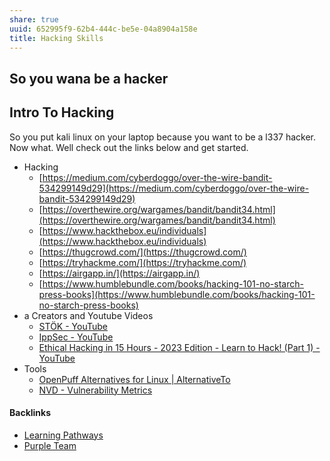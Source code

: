 ```yaml
---
share: true
uuid: 652995f9-62b4-444c-be5e-04a8904a158e
title: Hacking Skills
---
```

## So you wana be a hacker

## Intro To Hacking

So you put kali linux on your laptop because you want to be a l337 hacker. Now what. Well check out the links below and get started.

* Hacking
	* [https://medium.com/cyberdoggo/over-the-wire-bandit-534299149d29](https://medium.com/cyberdoggo/over-the-wire-bandit-534299149d29)
	* [https://overthewire.org/wargames/bandit/bandit34.html](https://overthewire.org/wargames/bandit/bandit34.html)
	* [https://www.hackthebox.eu/individuals](https://www.hackthebox.eu/individuals)
	* [https://thugcrowd.com/](https://thugcrowd.com/)
	* [https://tryhackme.com/](https://tryhackme.com/)
	* [https://airgapp.in/](https://airgapp.in/)
	* [https://www.humblebundle.com/books/hacking-101-no-starch-press-books](https://www.humblebundle.com/books/hacking-101-no-starch-press-books)
* a Creators and Youtube Videos
	* [STÖK - YouTube](https://www.youtube.com/c/STOKfredrik/videos)
	* [IppSec - YouTube](https://www.youtube.com/channel/UCa6eh7gCkpPo5XXUDfygQQA)
	* [Ethical Hacking in 15 Hours - 2023 Edition - Learn to Hack! (Part 1) - YouTube](https://www.youtube.com/watch?v=3FNYvj2U0HM)
* Tools
	* [OpenPuff Alternatives for Linux | AlternativeTo](https://alternativeto.net/software/openpuff/?platform=linux)
	* [NVD - Vulnerability Metrics](https://nvd.nist.gov/vuln-metrics)


#### Backlinks

* [Learning Pathways](/10708552-def9-4391-9126-8a4f53cb5e00)
* [Purple Team](/a3a2ab8b-1491-4d08-ae6b-0c53c064e246)